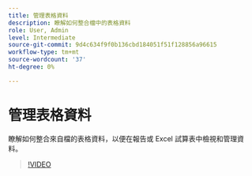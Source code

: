 ```yaml
---
title: 管理表格資料
description: 瞭解如何整合檔中的表格資料
role: User, Admin
level: Intermediate
source-git-commit: 9d4c634f9f0b136cbd184051f51f128856a96615
workflow-type: tm+mt
source-wordcount: '37'
ht-degree: 0%

---
```


# 管理表格資料

瞭解如何整合來自檔的表格資料，以便在報告或 Excel 試算表中檢視和管理資料。

>[!VIDEO](https://video.tv.adobe.com/v/3419330?quality=12&learn=on&hidetitle=true)
